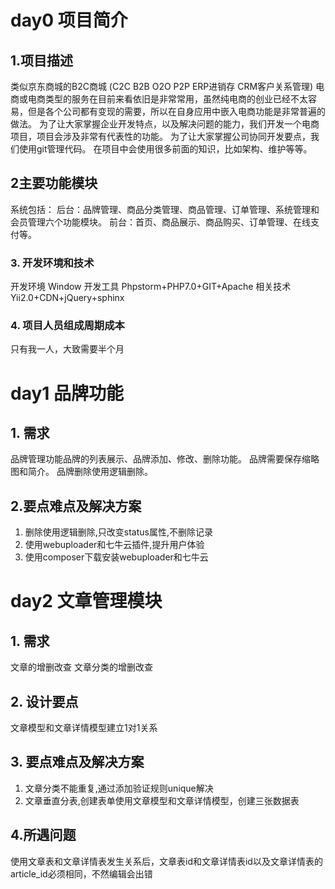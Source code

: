 

# day0 项目简介
## 1.项目描述
类似京东商城的B2C商城 (C2C B2B O2O P2P ERP进销存 CRM客户关系管理)
电商或电商类型的服务在目前来看依旧是非常常用，虽然纯电商的创业已经不太容易，但是各个公司都有变现的需要，所以在自身应用中嵌入电商功能是非常普遍的做法。
为了让大家掌握企业开发特点，以及解决问题的能力，我们开发一个电商项目，项目会涉及非常有代表性的功能。
为了让大家掌握公司协同开发要点，我们使用git管理代码。
在项目中会使用很多前面的知识，比如架构、维护等等。
## 2主要功能模块
系统包括：
后台：品牌管理、商品分类管理、商品管理、订单管理、系统管理和会员管理六个功能模块。
前台：首页、商品展示、商品购买、订单管理、在线支付等。
### 3.	开发环境和技术
开发环境	Window
开发工具	Phpstorm+PHP7.0+GIT+Apache
相关技术	Yii2.0+CDN+jQuery+sphinx
### 4.	项目人员组成周期成本
只有我一人，大致需要半个月
# day1 品牌功能
## 1.	需求
品牌管理功能品牌的列表展示、品牌添加、修改、删除功能。
品牌需要保存缩略图和简介。
品牌删除使用逻辑删除。
## 2.要点难点及解决方案
1.	删除使用逻辑删除,只改变status属性,不删除记录
2.	使用webuploader和七牛云插件,提升用户体验
3.	使用composer下载安装webuploader和七牛云

# day2 文章管理模块
## 1.	需求
文章的增删改查
文章分类的增删改查
## 2.	设计要点
文章模型和文章详情模型建立1对1关系
## 3.	要点难点及解决方案
1.	文章分类不能重复,通过添加验证规则unique解决
2.	文章垂直分表,创建表单使用文章模型和文章详情模型，创建三张数据表
## 4.所遇问题
使用文章表和文章详情表发生关系后，文章表id和文章详情表id以及文章详情表的article_id必须相同，不然编辑会出错
